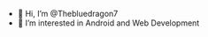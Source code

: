 - 👋 Hi, I’m @Thebluedragon7
- 👀 I’m interested in Android and Web Development



<!---
Thebluedragon7/Thebluedragon7 is a ✨ special ✨ repository because its `README.md` (this file) appears on your GitHub profile.
You can click the Preview link to take a look at your changes.
--->
